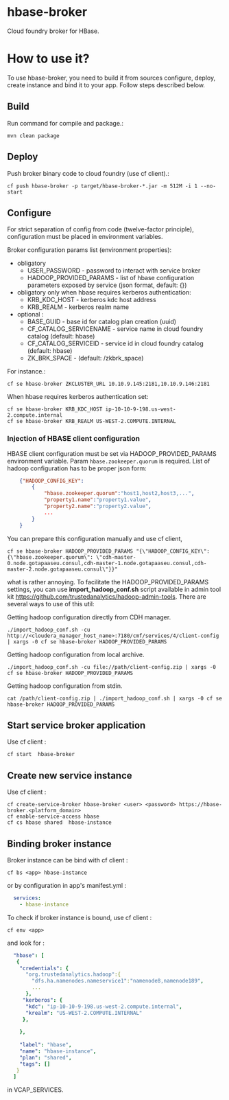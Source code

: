hbase-broker
================
Cloud foundry broker for HBase.

# How to use it?
To use hbase-broker, you need to build it from sources configure, deploy, create instance and bind it to your app. Follow steps described below. 

## Build 
Run command for compile and package.: 
```
mvn clean package
```

## Deploy 
Push broker binary code to cloud foundry (use cf client).:
```
cf push hbase-broker -p target/hbase-broker-*.jar -m 512M -i 1 --no-start
```

## Configure
For strict separation of config from code (twelve-factor principle), configuration must be placed in environment variables.
 
Broker configuration params list (environment properties):
* obligatory
  * USER_PASSWORD - password to interact with service broker
  * HADOOP_PROVIDED_PARAMS - list of hbase configuration parameters exposed by service (json format, default: {})
* obligatory only when hbase requires kerberos authentication:
  * KRB_KDC_HOST - kerberos kdc host address
  * KRB_REALM - kerberos realm name
* optional :
  * BASE_GUID - base id for catalog plan creation (uuid)
  * CF_CATALOG_SERVICENAME - service name in cloud foundry catalog (default: hbase)
  * CF_CATALOG_SERVICEID - service id in cloud foundry catalog (default: hbase)
  * ZK_BRK_SPACE - (default: /zkbrk_space)

For instance.:
```
cf se hbase-broker ZKCLUSTER_URL 10.10.9.145:2181,10.10.9.146:2181
```

When hbase requires kerberos authentication set:
```
cf se hbase-broker KRB_KDC_HOST ip-10-10-9-198.us-west-2.compute.internal
cf se hbase-broker KRB_REALM US-WEST-2.COMPUTE.INTERNAL
```

### Injection of HBASE client configuration
HBASE client configuration must be set via HADOOP_PROVIDED_PARAMS environment variable. Param `hbase.zookeeper.quorum` is required. List of hadoop configuration has to be proper json form:

```json
    {"HADOOP_CONFIG_KEY":
        {
            "hbase.zookeeper.quorum":"host1,host2,host3,...",
            "property1.name":"property1.value",
            "property2.name":"property2.value",
            ...
        }
    }

```
You can prepare this configuration manually and use cf client,  

```
cf se hbase-broker HADOOP_PROVIDED_PARAMS "{\"HADOOP_CONFIG_KEY\": {\"hbase.zookeeper.quorum\": \"cdh-master-0.node.gotapaaseu.consul,cdh-master-1.node.gotapaaseu.consul,cdh-master-2.node.gotapaaseu.consul\"}}"
```
what is rather annoying. To facilitate the HADOOP_PROVIDED_PARAMS settings, you can use **import_hadoop_conf.sh** script available in admin tool kit https://github.com/trustedanalytics/hadoop-admin-tools. There are several ways to use of this util:

Getting hadoop configuration directly from CDH manager.
```
./import_hadoop_conf.sh -cu http://<cloudera_manager_host_name>:7180/cmf/services/4/client-config | xargs -0 cf se hbase-broker HADOOP_PROVIDED_PARAMS
```

Getting hadoop configuration from local archive.
```
./import_hadoop_conf.sh -cu file://path/client-config.zip | xargs -0 cf se hbase-broker HADOOP_PROVIDED_PARAMS
```

Getting hadoop configuration from stdin.
```
cat /path/client-config.zip | ./import_hadoop_conf.sh | xargs -0 cf se hbase-broker HADOOP_PROVIDED_PARAMS
```

## Start  service broker application

Use cf client :
```
cf start  hbase-broker
```
## Create new service instance 
  
Use cf client : 
```
cf create-service-broker hbase-broker <user> <password> https://hbase-broker.<platform_domain>
cf enable-service-access hbase
cf cs hbase shared  hbase-instance
```

## Binding broker instance

Broker instance can be bind with cf client :
```
cf bs <app> hbase-instance
```
or by configuration in app's manifest.yml : 
```yaml
  services:
    - hbase-instance
```

To check if broker instance is bound, use cf client : 
```
cf env <app>
```
and look for : 
```yaml
  "hbase": [
   {
    "credentials": {
      "org.trustedanalytics.hadoop":{
        "dfs.ha.namenodes.nameservice1":"namenode8,namenode189",
        ...
      },
     "kerberos": {
      "kdc": "ip-10-10-9-198.us-west-2.compute.internal",
      "krealm": "US-WEST-2.COMPUTE.INTERNAL"
     },
     
    },
    
    "label": "hbase",
    "name": "hbase-instance",
    "plan": "shared",
    "tags": []
   }
  ]
```
in VCAP_SERVICES.
